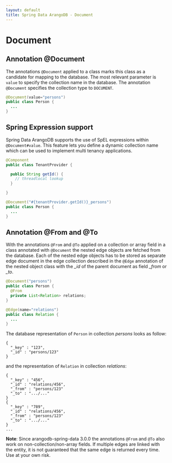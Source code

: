 ```yaml
---
layout: default
title: Spring Data ArangoDB - Document
---
```

# Document

## Annotation @Document

The annotations `@Document` applied to a class marks this class as a candidate for mapping to the database. The most relevant parameter is `value` to specify the collection name in the database. The annotation `@Document` specifies the collection type to `DOCUMENT`.

```java
@Document(value="persons")
public class Person {
  ...
}
```

## Spring Expression support

Spring Data ArangoDB supports the use of SpEL expressions within `@Document#value`. This feature lets you define a dynamic collection name which can be used to implement multi tenancy applications.

```java
@Component
public class TenantProvider {

  public String getId() {
    // threadlocal lookup
  }

}
```

```java
@Document("#{tenantProvider.getId()}_persons")
public class Person {
  ...
}
```

## Annotation @From and @To

With the annotations `@From` and `@To` applied on a collection or array field in a class annotated with `@Document` the nested edge objects are fetched from the database. Each of the nested edge objects has to be stored as separate edge document in the edge collection described in the `@Edge` annotation of the nested object class with the _\_id_ of the parent document as field _\_from_ or _\_to_.

```java
@Document("persons")
public class Person {
  @From
  private List<Relation> relations;
}

@Edge(name="relations")
public class Relation {
  ...
}
```

The database representation of `Person` in collection _persons_ looks as follow:

```
{
  "_key" : "123",
  "_id" : "persons/123"
}
```

and the representation of `Relation` in collection _relations_:

```
{
  "_key" : "456",
  "_id" : "relations/456",
  "_from" : "persons/123"
  "_to" : ".../..."
}
{
  "_key" : "789",
  "_id" : "relations/456",
  "_from" : "persons/123"
  "_to" : ".../..."
}
...
```

**Note**: Since arangodb-spring-data 3.0.0 the annotations `@From` and `@To` also work on non-collection/non-array fields. If multiple edges are linked with the entity, it is not guaranteed that the same edge is returned every time. Use at your own risk.
